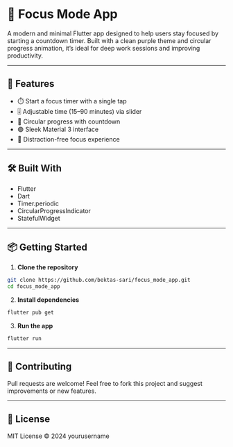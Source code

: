 # 🧘 Focus Mode App

A modern and minimal Flutter app designed to help users stay focused by starting a countdown timer. 
Built with a clean purple theme and circular progress animation, it’s ideal for deep work sessions and improving productivity.

---

## 🚀 Features

- ⏱️ Start a focus timer with a single tap  
- 🎚️ Adjustable time (15–90 minutes) via slider  
- 🔄 Circular progress with countdown  
- 🟣 Sleek Material 3 interface  
- 📵 Distraction-free focus experience

---

## 🛠 Built With

- Flutter  
- Dart  
- Timer.periodic  
- CircularProgressIndicator  
- StatefulWidget

---

## 📦 Getting Started

1. **Clone the repository**

```bash
git clone https://github.com/bektas-sari/focus_mode_app.git
cd focus_mode_app
```

2. **Install dependencies**

```bash
flutter pub get
```

3. **Run the app**

```bash
flutter run
```

---

## 🤝 Contributing

Pull requests are welcome! Feel free to fork this project and suggest improvements or new features.

---

## 📄 License

MIT License © 2024 yourusername


